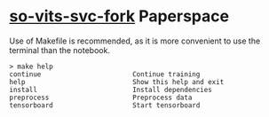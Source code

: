 # [so-vits-svc-fork](https://github.com/34j/so-vits-svc-fork/pull/218) Paperspace

Use of Makefile is recommended, as it is more convenient to use the terminal than the notebook.

```shell
> make help
continue                       Continue training
help                           Show this help and exit
install                        Install dependencies
preprocess                     Preprocess data
tensorboard                    Start tensorboard
```

